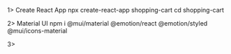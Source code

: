 1> Create React App
    npx create-react-app shopping-cart
    cd shopping-cart 

2> Material UI
    npm i @mui/material @emotion/react @emotion/styled @mui/icons-material

3> 
